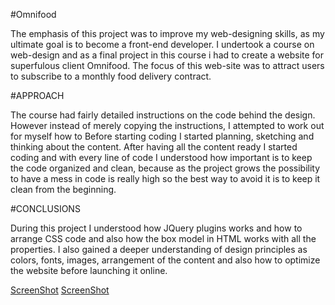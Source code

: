 #Omnifood

The emphasis of this project was to improve my web-designing skills, as my
ultimate goal is to become a front-end developer.  I undertook a course on
web-design and as a final project in this course i had to create a website for
superfulous client Omnifood.  The focus of this web-site was to attract users
to subscribe to a monthly food delivery contract.

#APPROACH

The course had fairly detailed instructions on the code behind the design.
However instead of merely copying the instructions, I attempted to work out for
myself how to Before starting coding I started planning, sketching and thinking
about the content.  After having all the content ready I started coding and
with every line of code I understood how important is to keep the code
organized and clean, because as the project grows the possibility to have a
mess in code is really high so the best way to avoid it is to keep it clean
from the beginning.

#CONCLUSIONS

During this project I understood how JQuery plugins works and how to arrange
CSS code and also how the box model in HTML works with all the properties.  I
also gained a deeper understanding of design principles as colors, fonts,
images, arrangement of the content and also how to optimize the website before
launching it online.

[ScreenShot](http://i.imgur.com/RFLKmCe.png)
[ScreenShot](http:/mgur.com/I3osPGU.png)
